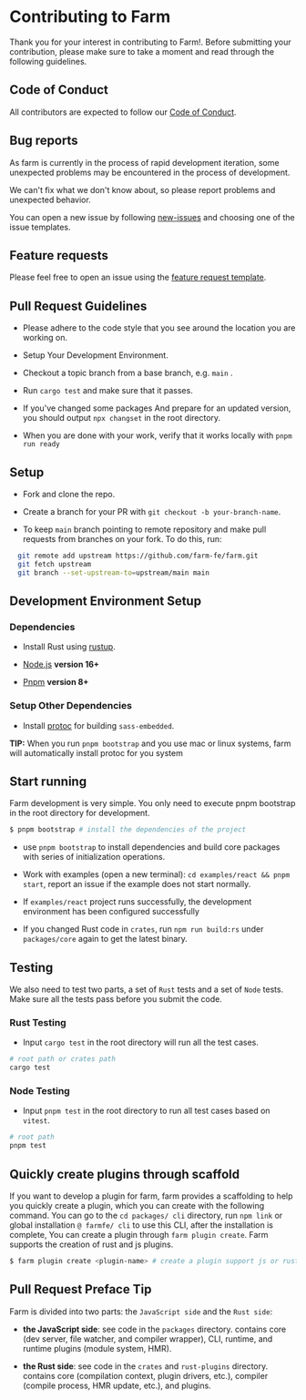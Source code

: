 # Contributing to Farm

Thank you for your interest in contributing to Farm!. Before submitting your contribution, please make sure to take a moment and read through the following guidelines.

## Code of Conduct

All contributors are expected to follow our [Code of Conduct](https://www.rust-lang.org/policies/code-of-conduct).

## Bug reports

As farm is currently in the process of rapid development iteration, some unexpected problems may be encountered in the process of development.

We can't fix what we don't know about, so please report problems and unexpected behavior.

You can open a new issue by following [new-issues](https://github.com/farm-fe/farm/issues/new/choose) and choosing one of the issue templates.

## Feature requests

Please feel free to open an issue using the [feature request template](https://github.com/farm-fe/farm/issues/new/choose).

## Pull Request Guidelines

- Please adhere to the code style that you see around the location you are working on.
  
- Setup Your Development Environment.
  
- Checkout a topic branch from a base branch, e.g. `main` .
  
- Run `cargo test` and make sure that it passes.
  
- If you've changed some packages And prepare for an updated version, you should output `npx changset` in the root directory.

- When you are done with your work, verify that it works locally with `pnpm run ready`

## Setup

- Fork and clone the repo.

- Create a branch for your PR with `git checkout -b your-branch-name`.

- To keep `main` branch pointing to remote repository and make pull requests from branches on your fork. To do this, run:

```bash
  git remote add upstream https://github.com/farm-fe/farm.git
  git fetch upstream
  git branch --set-upstream-to=upstream/main main
```


## Development Environment Setup

### Dependencies

- Install Rust using [rustup](https://www.rust-lang.org/tools/install).

- [Node.js](https://nodejs.org) **version 16+**

- [Pnpm](https://pnpm.io) **version 8+**

### Setup Other Dependencies

- Install [protoc](https://grpc.io/docs/protoc-installation/) for building `sass-embedded`.

**TIP:** When you run `pnpm bootstrap` and you use mac or linux systems, farm will automatically install protoc for you system

## Start running

Farm development is very simple. You only need to execute pnpm bootstrap in the root directory for development.

```bash
$ pnpm bootstrap # install the dependencies of the project
```

- use `pnpm bootstrap` to install dependencies and build core packages with series of initialization operations.

- Work with examples (open a new terminal): `cd examples/react && pnpm start`, report an issue if the example does not start normally.

- If `examples/react` project runs successfully, the development environment has been configured successfully

- If you changed Rust code in `crates`, run `npm run build:rs` under `packages/core` again to get the latest binary.

## Testing

We also need to test two parts, a set of `Rust` tests and a set of `Node` tests. Make sure all the tests pass before you submit the code.

### Rust Testing

- Input `cargo test` in the root directory will run all the test cases.

```sh
# root path or crates path
cargo test
```

### Node Testing

- Input `pnpm test` in the root directory to run all test cases based on `vitest`.

```sh
# root path
pnpm test
```

## Quickly create plugins through scaffold

If you want to develop a plugin for farm, farm provides a scaffolding to help you quickly create a plugin, which you can create with the following command.
You can go to the `cd packages/ cli` directory, run `npm link` or global installation `@ farmfe/ cli` to use this CLI, after the installation is complete, You can create a plugin through `farm plugin create`.
Farm supports the creation of rust and js plugins.

```bash
$ farm plugin create <plugin-name> # create a plugin support js or rust
```

## Pull Request Preface Tip

Farm is divided into two parts: the `JavaScript side` and the `Rust side`:

- **the JavaScript side**:
  see code in the `packages` directory. contains core (dev server, file watcher, and compiler wrapper), CLI, runtime, and runtime plugins (module system, HMR).
  
- **the Rust side**:
  see code in the `crates` and `rust-plugins` directory. contains core (compilation context, plugin drivers, etc.), compiler (compile process, HMR update, etc.), and plugins.
